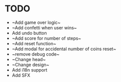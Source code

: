 # TODO

- ~Add game over logic~
- ~Add confetti when user wins~
- Add undo button
- ~Add score for number of steps~
- ~Add reset function~
- ~Add modal for accidental number of coins reset~
- ~remove debug code~
- ~Change head~
- ~Change design~
- Add i18n support
- Add SFX
